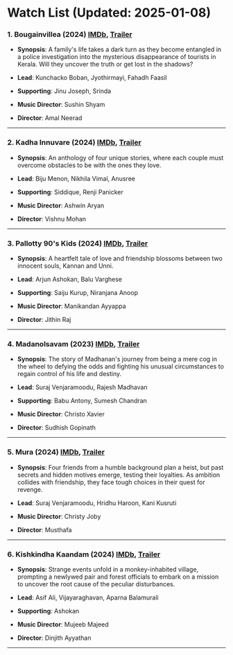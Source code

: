 # Watch List (Updated: 2025-01-08)

### 1. **Bougainvillea** (2024) [IMDb](https://www.imdb.com/title/tt32592802/), [Trailer](https://www.youtube.com/watch?v=l7LEsLdEYJY)

- **Synopsis**: A family's life takes a dark turn as they become entangled in a police investigation into the mysterious disappearance of tourists in Kerala. Will they uncover the truth or get lost in the shadows?

- **Lead**: Kunchacko Boban, Jyothirmayi, Fahadh Faasil
- **Supporting**: Jinu Joseph, Srinda
- **Music Director**: Sushin Shyam
- **Director**: Amal Neerad

---

### 2. **Kadha Innuvare** (2024) [IMDb](https://www.imdb.com/title/tt28372186/), [Trailer](https://www.youtube.com/watch?v=4k9vEE2Xwv0)

- **Synopsis**: An anthology of four unique stories, where each couple must overcome obstacles to be with the ones they love.

- **Lead**: Biju Menon, Nikhila Vimal, Anusree
- **Supporting**: Siddique, Renji Panicker
- **Music Director**: Ashwin Aryan
- **Director**: Vishnu Mohan

---

### 3. **Pallotty 90's Kids** (2024) [IMDb](https://www.imdb.com/title/tt22017632/), [Trailer](https://www.youtube.com/watch?v=JBA1qcKzZOs)

- **Synopsis**: A heartfelt tale of love and friendship blossoms between two innocent souls, Kannan and Unni.

- **Lead**: Arjun Ashokan, Balu Varghese
- **Supporting**: Saiju Kurup, Niranjana Anoop
- **Music Director**: Manikandan Ayyappa
- **Director**: Jithin Raj

---

### 4. **Madanolsavam** (2023) [IMDb](https://www.imdb.com/title/tt26423773/), [Trailer](https://www.youtube.com/watch?v=7rr2CXvHZZE)

- **Synopsis**: The story of Madhanan's journey from being a mere cog in the wheel to defying the odds and fighting his unusual circumstances to regain control of his life and destiny.

- **Lead**: Suraj Venjaramoodu, Rajesh Madhavan
- **Supporting**: Babu Antony, Sumesh Chandran
- **Music Director**: Christo Xavier
- **Director**: Sudhish Gopinath

---

### 5. **Mura** (2024) [IMDb](https://www.imdb.com/title/tt33294237/), [Trailer](https://www.youtube.com/watch?v=btEgr48QE2I)

- **Synopsis**: Four friends from a humble background plan a heist, but past secrets and hidden motives emerge, testing their loyalties. As ambition collides with friendship, they face tough choices in their quest for revenge.

- **Lead**: Suraj Venjaramoodu, Hridhu Haroon, Kani Kusruti
- **Music Director**: Christy Joby
- **Director**: Musthafa

---

### 6. **Kishkindha Kaandam** (2024) [IMDb](https://www.imdb.com/title/tt15980138/), [Trailer](https://www.youtube.com/watch?v=6jR7lL-o7js)

- **Synopsis**: Strange events unfold in a monkey-inhabited village, prompting a newlywed pair and forest officials to embark on a mission to uncover the root cause of the peculiar disturbances.

- **Lead**: Asif Ali, Vijayaraghavan, Aparna Balamurali
- **Supporting**: Ashokan
- **Music Director**: Mujeeb Majeed
- **Director**: Dinjith Ayyathan

---

